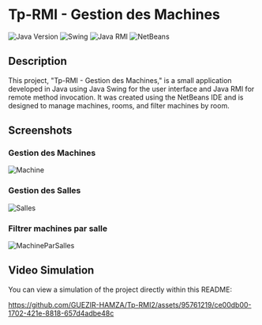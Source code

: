 # Tp-RMI - Gestion des Machines

![Java Version](https://img.shields.io/badge/Java-v19-brightgreen)
![Swing](https://img.shields.io/badge/Java%20Swing-UI-orange)
![Java RMI](https://img.shields.io/badge/Java%20RMI-Remote%20Method%20Invocation-blue)
![NetBeans](https://img.shields.io/badge/NetBeans-IDE-red)

## Description
This project, "Tp-RMI - Gestion des Machines," is a small application developed in Java using Java Swing for the user interface and Java RMI for remote method invocation. It was created using the NetBeans IDE and is designed to manage machines, rooms, and filter machines by room.

## Screenshots

### Gestion des Machines
![Machine](https://github.com/GUEZIR-HAMZA/Tp-RMI2/assets/95761219/2945c476-912d-4534-babb-3defcaeba085)

### Gestion des Salles
![Salles](https://github.com/GUEZIR-HAMZA/Tp-RMI2/assets/95761219/46eb263d-255f-4f13-8c2a-2f0c637c4b0f)

### Filtrer machines par salle
![MachineParSalles](https://github.com/GUEZIR-HAMZA/Tp-RMI2/assets/95761219/5f3714e5-9be3-461f-a926-297480c14b12)

## Video Simulation

You can view a simulation of the project directly within this README:

https://github.com/GUEZIR-HAMZA/Tp-RMI2/assets/95761219/ce00db00-1702-421e-8818-657d4adbe48c


